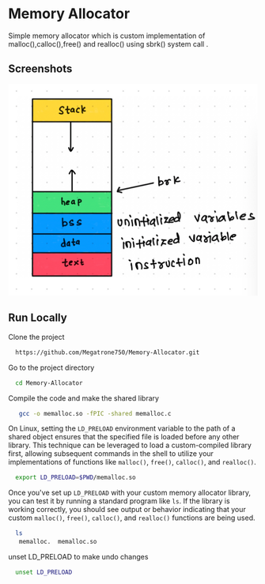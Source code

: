 
# Memory Allocator 

Simple memory allocator which is custom implementation of malloc(),calloc(),free() and realloc() using sbrk() system call .



## Screenshots

![App Screenshot](https://github.com/Megatrone750/Memory-Allocator/blob/main/Memory.png?raw=true)



## Run Locally

Clone the project

```bash
  https://github.com/Megatrone750/Memory-Allocator.git
```

Go to the project directory

```bash
  cd Memory-Allocator
```

Compile the code and make the shared library

```bash
   gcc -o memalloc.so -fPIC -shared memalloc.c
```

On Linux, setting the `LD_PRELOAD` environment variable to the path of a shared object ensures that the specified file is loaded before any other library. This technique can be leveraged to load a custom-compiled library first, allowing subsequent commands in the shell to utilize your implementations of functions like `malloc()`, `free()`, `calloc()`, and `realloc()`.

```bash
  export LD_PRELOAD=$PWD/memalloc.so
```

Once you've set up `LD_PRELOAD` with your custom memory allocator library, you can test it by running a standard program like `ls`. If the library is working correctly, you should see output or behavior indicating that your custom `malloc()`, `free()`, `calloc()`, and `realloc()` functions are being used.

```bash
  ls
   memalloc.  memalloc.so 
```

 unset  LD_PRELOAD to make undo changes 
```bash
  unset LD_PRELOAD
```
